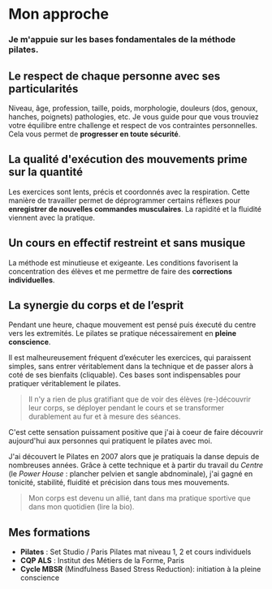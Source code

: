 # Mon approche

### Je m'appuie sur les bases fondamentales de la méthode pilates.

## Le respect de chaque personne avec ses particularités

Niveau, âge, profession, taille, poids, morphologie, douleurs (dos, genoux, hanches, poignets) pathologies, etc. Je vous guide pour que vous trouviez votre équilibre entre challenge et respect de vos contraintes personnelles. Cela vous permet de **progresser en toute sécurité**.

## La qualité d'exécution des mouvements prime sur la quantité

Les exercices sont lents, précis et coordonnés avec la respiration. Cette manière de travailler permet de déprogrammer certains réflexes pour **enregistrer de nouvelles commandes musculaires**. La rapidité et la fluidité viennent avec la pratique.

## Un cours en effectif restreint et sans musique

La méthode est minutieuse et exigeante. Les conditions favorisent la concentration des élèves et me permettre de faire des **corrections individuelles**.

## La synergie du corps et de l’esprit

Pendant une heure, chaque mouvement est pensé puis éxecuté du centre vers les extremités. Le pilates se pratique nécessairement en **pleine conscience**.

Il est malheureusement fréquent d’exécuter les exercices, qui paraissent simples, sans entrer véritablement dans la technique et de passer alors à coté de ses bienfaits (cliquable). Ces bases sont indispensables pour pratiquer véritablement le pilates.

> Il n'y a rien de plus gratifiant que de voir des élèves (re-)découvrir leur corps, se déployer pendant le cours et se transformer durablement au fur et à mesure des séances.

C'est cette sensation puissament positive que j'ai à coeur de faire découvrir aujourd'hui aux personnes qui pratiquent le pilates avec moi.

J'ai découvert le Pilates en 2007 alors que je pratiquais la danse depuis de nombreuses années. Grâce à cette technique et à partir du travail du _Centre_ (le _Power House_ : plancher pelvien et sangle abdnominale), j'ai gagné en tonicité, stabilité, fluidité et précision dans tous mes mouvements.

> Mon corps est devenu un allié, tant dans ma pratique sportive que dans mon quotidien (lire la bio).

## Mes formations

- **Pilates** : Set Studio / Paris Pilates mat niveau 1, 2 et cours individuels
- **CQP ALS** : Institut des Métiers de la Forme, Paris
- **Cycle MBSR** (Mindfulness Based Stress Reduction): initiation à la pleine conscience
